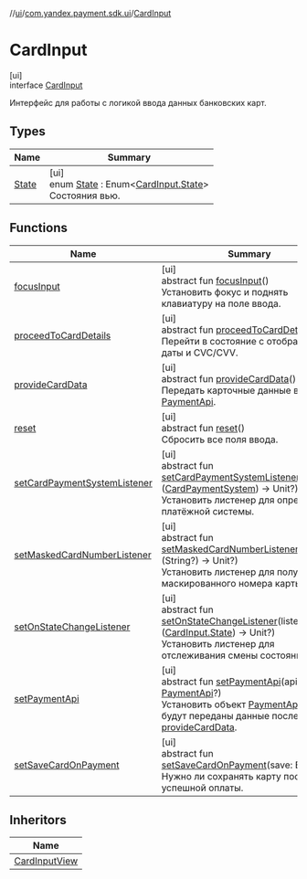 //[ui](../../../index.md)/[com.yandex.payment.sdk.ui](../index.md)/[CardInput](index.md)

# CardInput

[ui]\
interface [CardInput](index.md)

Интерфейс для работы с логикой ввода данных банковских карт.

## Types

| Name | Summary |
|---|---|
| [State](-state/index.md) | [ui]<br>enum [State](-state/index.md) : Enum<[CardInput.State](-state/index.md)> <br>Состояния вью. |

## Functions

| Name | Summary |
|---|---|
| [focusInput](focus-input.md) | [ui]<br>abstract fun [focusInput](focus-input.md)()<br>Установить фокус и поднять клавиатуру на поле ввода. |
| [proceedToCardDetails](proceed-to-card-details.md) | [ui]<br>abstract fun [proceedToCardDetails](proceed-to-card-details.md)()<br>Перейти в состояние с отображением даты и CVC/CVV. |
| [provideCardData](provide-card-data.md) | [ui]<br>abstract fun [provideCardData](provide-card-data.md)()<br>Передать карточные данные в [PaymentApi](../../../../core/core/com.yandex.payment.sdk.core/-payment-api/index.md). |
| [reset](reset.md) | [ui]<br>abstract fun [reset](reset.md)()<br>Сбросить все поля ввода. |
| [setCardPaymentSystemListener](set-card-payment-system-listener.md) | [ui]<br>abstract fun [setCardPaymentSystemListener](set-card-payment-system-listener.md)(listener: ([CardPaymentSystem](../../../../core/core/com.yandex.payment.sdk.core.data/-card-payment-system/index.md)) -> Unit?)<br>Установить листенер для определения платёжной системы. |
| [setMaskedCardNumberListener](set-masked-card-number-listener.md) | [ui]<br>abstract fun [setMaskedCardNumberListener](set-masked-card-number-listener.md)(listener: (String?) -> Unit?)<br>Установить листенер для получения маскированного номера карты. |
| [setOnStateChangeListener](set-on-state-change-listener.md) | [ui]<br>abstract fun [setOnStateChangeListener](set-on-state-change-listener.md)(listener: ([CardInput.State](-state/index.md)) -> Unit?)<br>Установить листенер для отслеживания смены состояний. |
| [setPaymentApi](set-payment-api.md) | [ui]<br>abstract fun [setPaymentApi](set-payment-api.md)(api: [PaymentApi](../../../../core/core/com.yandex.payment.sdk.core/-payment-api/index.md)?)<br>Установить объект [PaymentApi](../../../../core/core/com.yandex.payment.sdk.core/-payment-api/index.md), в него будут переданы данные после вызова [provideCardData](provide-card-data.md). |
| [setSaveCardOnPayment](set-save-card-on-payment.md) | [ui]<br>abstract fun [setSaveCardOnPayment](set-save-card-on-payment.md)(save: Boolean)<br>Нужно ли сохранять карту после успешной оплаты. |

## Inheritors

| Name |
|---|
| [CardInputView](../-card-input-view/index.md) |
